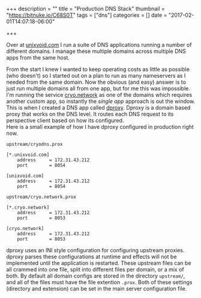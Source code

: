 +++
description = ""
title = "Production DNS Stack"
thumbnail = "https://bitnuke.io/C68S0T"
tags = ["dns"]
categories = []
date = "2017-02-01T14:07:18-06:00"

+++

Over at [unixvoid.com](https://unixvoid.com) I run a suite of DNS applications running a number of different domains.  I manage these multiple domains across multiple DNS apps from the same host.

From the start I knew I wanted to keep operating costs as little as possible (who doesn't) so I started out on a plan to run as many nameservers as I needed from the same domain.  Now the obvious (and easy) answer is to just run multiple domains all from one app, but for me this was impossible.  I'm running the service [cryo.network](https://github.com/unixvoid/cryo.network) as one of the domains which requires another custom app, so instantly the *single app* approach is out the window.  This is when I created a DNS app called [dproxy](https://github.com/unixvoid/dproxy).  Dproxy is a domain based proxy that works on the DNS level.  It routes each DNS request to its perspective client based on how its configured.  
Here is a small example of how I have dproxy configured in production right now.  

`upstream/cryodns.prox`
```
[*.unixvoid.com]
	address		= 172.31.43.212
	port		= 8054

[unixvoid.com]
	address		= 172.31.43.212
	port 		= 8054
```
`upstream/cryo.network.prox`
```
[*.cryo.network]
	address		= 172.31.43.212
	port		= 8053

[cryo.network]
	address		= 172.31.43.212
	port 		= 8053
```

dproxy uses an INI style configuration for configuring upstream proxies.  dproxy
parses these configurations at runtime and effects will not be implemented until
the application is restarted.  These upstream files can be all crammed into one
file, split into different files per domain, or a mix of both.  By default all
domain configs are stored in the directory `upstream/`, and all of the files
must have the file extention `.prox`.  Both of these settings (directory and
extension) can be set in the main server configuration file.

